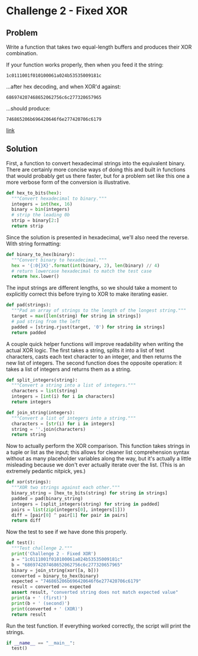 # Challenge 2 - Fixed XOR

## Problem

Write a function that takes two equal-length buffers and produces their XOR combination.

If your function works properly, then when you feed it the string:

`1c0111001f010100061a024b53535009181c`

...after hex decoding, and when XOR'd against:

`686974207468652062756c6c277320657965`

...should produce:

`746865206b696420646f6e277420706c6179`

[link](https://cryptopals.com/sets/1/challenges/2)

## Solution

First, a function to convert hexadecimal strings into the equivalent binary. There are certainly more concise ways of doing this and built in functions that would probably get us there faster, but for a problem set like this one a more verbose form of the conversion is illustrative. 

```python
def hex_to_bits(hex):
  """Convert hexadecimal to binary."""
  integers = int(hex, 16)
  binary = bin(integers)
  # strip the leading 0b
  strip = binary[2:]
  return strip
```

Since the solution is presented in hexadecimal, we'll also need the reverse. With string formatting:

```python
def binary_to_hex(binary):
  """Convert binary to hexadecimal."""
  hex = '{:0{}X}'.format(int(binary, 2), len(binary) // 4)
  # return lowercase hexadecimal to match the test case
  return hex.lower()
```

The input strings are different lengths, so we should take a moment to explicitly correct this before trying to XOR to make iterating easier.

```python
def pad(strings):
  """Pad an array of strings to the length of the longest string."""
  target = max([len(string) for string in strings])
  # pad string from the left
  padded = [string.rjust(target, '0') for string in strings]
  return padded
```

A couple quick helper functions will improve readability when writing the actual XOR logic. The first takes a string, splits it into a list of text characters, casts each text character to an integer, and then returns the new list of integers. The second function does the opposite operation: it takes a list of integers and returns them as a string.

```python
def split_integers(string):
  """Convert a string into a list of integers."""
  characters = list(string)
  integers = [int(i) for i in characters]
  return integers

def join_string(integers):
  """Convert a list of integers into a string."""
  characters = [str(i) for i in integers]
  string = ''.join(characters)
  return string
```

Now to actually perform the XOR comparison. This function takes strings in a tuple or list as the input; this allows for cleaner list comprehension syntax without as many placeholder variables along the way, but it's actually a little misleading because we don't ever actually iterate over the list. (This is an extremely pedantic nitpick, yes.)

```python
def xor(strings):
  """XOR two strings against each other."""
  binary_string = [hex_to_bits(string) for string in strings]
  padded = pad(binary_string)
  integers = [split_integers(string) for string in padded]
  pairs = list(zip(integers[0], integers[1]))
  diff = [pair[0] ^ pair[1] for pair in pairs]
  return diff
```

Now the test to see if we have done this properly.

```python
def test():
  """Test challenge 2."""
  print('Challenge 2 - Fixed XOR')
  a = "1c0111001f010100061a024b53535009181c"
  b = "686974207468652062756c6c277320657965"
  binary = join_string(xor([a, b]))
  converted = binary_to_hex(binary)
  expected = "746865206b696420646f6e277420706c6179"
  result = converted == expected
  assert result, "converted string does not match expected value"
  print(a + ' (first)')
  print(b + ' (second)')
  print(converted + ' (XOR)')
  return result
```

Run the test function. If everything worked correctly, the script will print the strings.

```python
if __name__ == "__main__":
  test()
```
